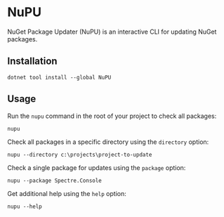 # NuPU

NuGet Package Updater (NuPU) is an interactive CLI for updating NuGet packages.

## Installation

```console
dotnet tool install --global NuPU
```

## Usage

Run the `nupu` command in the root of your project to check all packages:

```console
nupu
```

Check all packages in a specific directory using the `directory` option:

```console
nupu --directory c:\projects\project-to-update
```

Check a single package for updates using the `package` option:

```console
nupu --package Spectre.Console
```

Get additional help using the `help` option:

```console
nupu --help
```